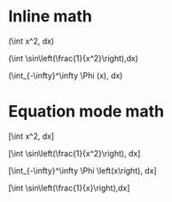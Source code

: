 # Inline math

\(\int x^2\, dx\)

\(\int \sin\left(\frac{1}{x^2}\right)\,dx\)

\(\int_{-\infty}^\infty \Phi (x)\, dx\)

# Equation mode math

\[\int x^2\, dx\]

\[\int \sin\left(\frac{1}{x^2}\right)\, dx\]

\[\int_{-\infty}^\infty \Phi \left(x\right)\, dx\]

\[\int \sin\left(\frac{1}{x}\right)\,dx\]